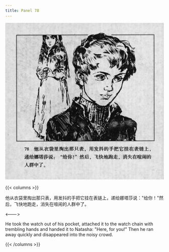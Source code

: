 ```yaml
---
title: Panel 78
---
```


![biao page](./../../images/biao/seifert0726_biao_0082_078.jpg)

{{< columns >}}

他从衣袋里掏出那只表，用发抖的手把它挂在表链上，递给娜塔莎说："给你！"然后，飞快地跑走，消失在喧闹的人群中了。

<--->

He took the watch out of his pocket, attached it to the watch chain with trembling hands and handed it to Natasha: "Here, for you!" Then he ran away quickly and disappeared into the noisy crowd.

{{< /columns >}}
